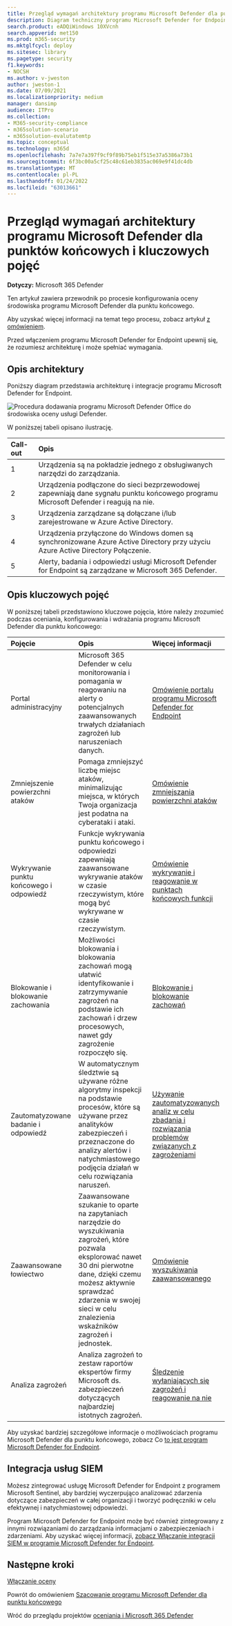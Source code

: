 ```yaml
---
title: Przegląd wymagań architektury programu Microsoft Defender dla punktów końcowych i kluczowych pojęć
description: Diagram techniczny programu Microsoft Defender for Endpoint w programie Microsoft 365 Defender pomaga zrozumieć tożsamość w programie Microsoft 365 przed rozpoczęciem tworzenia laboratorium próbnego lub środowiska pilotażowego.
search.product: eADQiWindows 10XVcnh
search.appverid: met150
ms.prod: m365-security
ms.mktglfcycl: deploy
ms.sitesec: library
ms.pagetype: security
f1.keywords:
- NOCSH
ms.author: v-jweston
author: jweston-1
ms.date: 07/09/2021
ms.localizationpriority: medium
manager: dansimp
audience: ITPro
ms.collection:
- M365-security-compliance
- m365solution-scenario
- m365solution-evalutatemtp
ms.topic: conceptual
ms.technology: m365d
ms.openlocfilehash: 7a7e7a397f9cf9f89b75eb1f515e37a5386a73b1
ms.sourcegitcommit: 6f3bc00a5cf25c48c61eb3835ac069e9f41dc4db
ms.translationtype: MT
ms.contentlocale: pl-PL
ms.lasthandoff: 01/24/2022
ms.locfileid: "63013661"
---
```

# <a name="review-microsoft-defender-for-endpoint-architecture-requirements-and-key-concepts"></a>Przegląd wymagań architektury programu Microsoft Defender dla punktów końcowych i kluczowych pojęć

**Dotyczy:** Microsoft 365 Defender

Ten artykuł zawiera  przewodnik po procesie konfigurowania oceny środowiska programu Microsoft Defender dla punktu końcowego.

Aby uzyskać więcej informacji na temat tego procesu, zobacz artykuł [z omówieniem](eval-defender-endpoint-overview.md).

Przed włączeniem programu Microsoft Defender for Endpoint upewnij się, że rozumiesz architekturę i może spełniać wymagania.

## <a name="understand-the-architecture"></a>Opis architektury

Poniższy diagram przedstawia architekturę i integracje programu Microsoft Defender for Endpoint. 

![Procedura dodawania programu Microsoft Defender Office do środowiska oceny usługi Defender.](../../media/defender/m365-defender-endpoint-architecture.png)

W poniższej tabeli opisano ilustrację.

Call-out | Opis
:---|:---|
1 | Urządzenia są na pokładzie jednego z obsługiwanych narzędzi do zarządzania. 
2 | Urządzenia podłączone do sieci bezprzewodowej zapewniają dane sygnału punktu końcowego programu Microsoft Defender i reagują na nie.
3 | Urządzenia zarządzane są dołączane i/lub zarejestrowane w Azure Active Directory.
4 | Urządzenia przyłączone do Windows domen są synchronizowane Azure Active Directory przy użyciu Azure Active Directory Połączenie.
5 | Alerty, badania i odpowiedzi usługi Microsoft Defender for Endpoint są zarządzane w Microsoft 365 Defender.

## <a name="understand-key-concepts"></a>Opis kluczowych pojęć

W poniższej tabeli przedstawiono kluczowe pojęcia, które należy zrozumieć podczas oceniania, konfigurowania i wdrażania programu Microsoft Defender dla punktu końcowego: 

Pojęcie | Opis | Więcej informacji
:---|:---|:---|
Portal administracyjny | Microsoft 365 Defender w celu monitorowania i pomagania w reagowaniu na alerty o potencjalnych zaawansowanych trwałych działaniach zagrożeń lub naruszeniach danych. | [Omówienie portalu programu Microsoft Defender for Endpoint](/microsoft-365/security/defender-endpoint/portal-overview)
Zmniejszenie powierzchni ataków | Pomaga zmniejszyć liczbę miejsc ataków, minimalizując miejsca, w których Twoja organizacja jest podatna na cyberataki i ataki. | [Omówienie zmniejszania powierzchni ataków](/microsoft-365/security/defender-endpoint/overview-attack-surface-reduction)
Wykrywanie punktu końcowego i odpowiedź | Funkcje wykrywania punktu końcowego i odpowiedzi zapewniają zaawansowane wykrywanie ataków w czasie rzeczywistym, które mogą być wykrywane w czasie rzeczywistym. | [Omówienie wykrywanie i reagowanie w punktach końcowych funkcji](/microsoft-365/security/defender-endpoint/overview-endpoint-detection-response)
Blokowanie i blokowanie zachowania | Możliwości blokowania i blokowania zachowań mogą ułatwić identyfikowanie i zatrzymywanie zagrożeń na podstawie ich zachowań i drzew procesowych, nawet gdy zagrożenie rozpoczęło się. | [Blokowanie i blokowanie zachowań](/microsoft-365/security/defender-endpoint/behavioral-blocking-containment)
Zautomatyzowane badanie i odpowiedź | W automatycznym śledztwie są używane różne algorytmy inspekcji na podstawie procesów, które są używane przez analityków zabezpieczeń i przeznaczone do analizy alertów i natychmiastowego podjęcia działań w celu rozwiązania naruszeń. | [Używanie zautomatyzowanych analiz w celu zbadania i rozwiązania problemów związanych z zagrożeniami](/microsoft-365/security/defender-endpoint/automated-investigations)
Zaawansowane łowiectwo | Zaawansowane szukanie to oparte na zapytaniach narzędzie do wyszukiwania zagrożeń, które pozwala eksplorować nawet 30 dni pierwotne dane, dzięki czemu możesz aktywnie sprawdzać zdarzenia w swojej sieci w celu znalezienia wskaźników zagrożeń i jednostek. | [Omówienie wyszukiwania zaawansowanego](/microsoft-365/security/defender-endpoint/advanced-hunting-overview)
Analiza zagrożeń | Analiza zagrożeń to zestaw raportów ekspertów firmy Microsoft ds. zabezpieczeń dotyczących najbardziej istotnych zagrożeń. | [Śledzenie wyłaniających się zagrożeń i reagowanie na nie](/microsoft-365/security/defender-endpoint/threat-analytics)


Aby uzyskać bardziej szczegółowe informacje o możliwościach programu Microsoft Defender dla punktu końcowego, zobacz Co [to jest program Microsoft Defender for Endpoint](/microsoft-365/security/defender-endpoint/microsoft-defender-endpoint).

## <a name="siem-integration"></a>Integracja usług SIEM

Możesz zintegrować usługę Microsoft Defender for Endpoint z programem Microsoft Sentinel, aby bardziej wyczerpująco analizować zdarzenia dotyczące zabezpieczeń w całej organizacji i tworzyć podręczniki w celu efektywnej i natychmiastowej odpowiedzi. 

Program Microsoft Defender for Endpoint może być również zintegrowany z innymi rozwiązaniami do zarządzania informacjami o zabezpieczeniach i zdarzeniami. Aby uzyskać więcej informacji, [zobacz Włączanie integracji SIEM w programie Microsoft Defender for Endpoint](/microsoft-365/security/defender-endpoint/enable-siem-integration).


## <a name="next-steps"></a>Następne kroki
[Włączanie oceny](eval-defender-endpoint-enable-eval.md)

Powrót do omówieniem [Szacowanie programu Microsoft Defender dla punktu końcowego](eval-defender-endpoint-overview.md)

Wróć do przeglądu projektów [oceniania i Microsoft 365 Defender](eval-overview.md)
